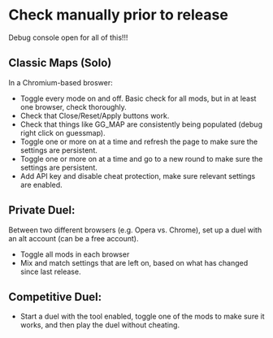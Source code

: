 # Check manually prior to release

Debug console open for all of this!!!

## Classic Maps (Solo)

In a Chromium-based broswer:

* Toggle every mode on and off. Basic check for all mods, but in at least one browser, check thoroughly.
* Check that Close/Reset/Apply buttons work.
* Check that things like GG_MAP are consistently being populated (debug right click on guessmap).
* Toggle one or more on at a time and refresh the page to make sure the settings are persistent.
* Toggle one or more on at a time and go to a new round to make sure the settings are persistent.
* Add API key and disable cheat protection, make sure relevant settings are enabled.

## Private Duel:

Between two different browsers (e.g. Opera vs. Chrome), set up a duel with an alt account (can be a free account).

* Toggle all mods in each browser
* Mix and match settings that are left on, based on what has changed since last release.

## Competitive Duel:

* Start a duel with the tool enabled, toggle one of the mods to make sure it works, and then play the duel without cheating.
